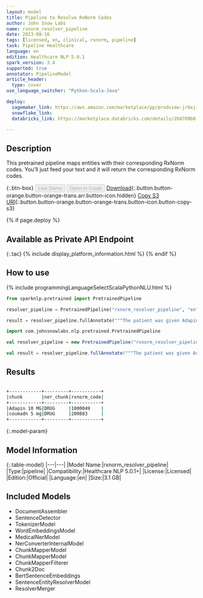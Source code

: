 ```yaml
---
layout: model
title: Pipeline to Resolve RxNorm Codes
author: John Snow Labs
name: rxnorm_resolver_pipeline
date: 2023-08-16
tags: [licensed, en, clinical, rxnorm, pipeline]
task: Pipeline Healthcare
language: en
edition: Healthcare NLP 5.0.1
spark_version: 3.4
supported: true
annotator: PipelineModel
article_header:
  type: cover
use_language_switcher: "Python-Scala-Java"

deploy:
  sagemaker_link: https://aws.amazon.com/marketplace/pp/prodview-jrbejiv7kujfw
  snowflake_link: 
  databricks_link: https://marketplace.databricks.com/details/2b8709b8-4a42-406b-bd93-43172eae07b9/John-Snow-Labs_Extract-Drugs-and-the-correspondingt-RXNORM-codes

---
```


## Description

This pretrained pipeline maps entities with their corresponding RxNorm codes. You’ll just feed your text and it will return the corresponding RxNorm codes.

{:.btn-box}
<button class="button button-orange" disabled>Live Demo</button>
<button class="button button-orange" disabled>Open in Colab</button>
[Download](https://s3.amazonaws.com/auxdata.johnsnowlabs.com/clinical/models/rxnorm_resolver_pipeline_en_5.0.1_3.4_1692196822349.zip){:.button.button-orange.button-orange-trans.arr.button-icon.hidden}
[Copy S3 URI](s3://auxdata.johnsnowlabs.com/clinical/models/rxnorm_resolver_pipeline_en_5.0.1_3.4_1692196822349.zip){:.button.button-orange.button-orange-trans.button-icon.button-copy-s3}

{% if page.deploy %}
## Available as Private API Endpoint

{:.tac}
{% include display_platform_information.html %}
{% endif %}

## How to use



<div class="tabs-box" markdown="1">
{% include programmingLanguageSelectScalaPythonNLU.html %}
  
```python
from sparknlp.pretrained import PretrainedPipeline

resolver_pipeline = PretrainedPipeline("rxnorm_resolver_pipeline", "en", "clinical/models")

result = resolver_pipeline.fullAnnotate("""The patient was given Adapin 10 MG, coumadn 5 mg""")
```
```scala
import com.johnsnowlabs.nlp.pretrained.PretrainedPipeline

val resolver_pipeline = new PretrainedPipeline("rxnorm_resolver_pipeline", "en", "clinical/models")

val result = resolver_pipeline.fullAnnotate("""The patient was given Adapin 10 MG, coumadn 5 mg""")
```
</div>

## Results

```bash

+------------+---------+-----------+
|chunk       |ner_chunk|rxnorm_code|
+------------+---------+-----------+
|Adapin 10 MG|DRUG     |1000049    |
|coumadn 5 mg|DRUG     |200883     |
+------------+---------+-----------+

```

{:.model-param}
## Model Information

{:.table-model}
|---|---|
|Model Name:|rxnorm_resolver_pipeline|
|Type:|pipeline|
|Compatibility:|Healthcare NLP 5.0.1+|
|License:|Licensed|
|Edition:|Official|
|Language:|en|
|Size:|3.1 GB|

## Included Models

- DocumentAssembler
- SentenceDetector
- TokenizerModel
- WordEmbeddingsModel
- MedicalNerModel
- NerConverterInternalModel
- ChunkMapperModel
- ChunkMapperModel
- ChunkMapperFilterer
- Chunk2Doc
- BertSentenceEmbeddings
- SentenceEntityResolverModel
- ResolverMerger
